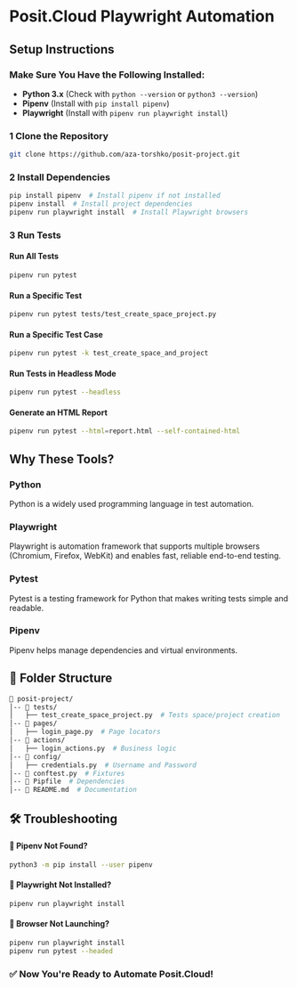 # Posit.Cloud Playwright Automation

##  Setup Instructions

### Make Sure You Have the Following Installed:
-  **Python 3.x** (Check with `python --version` or `python3 --version`)
-  **Pipenv** (Install with `pip install pipenv`)
-  **Playwright** (Install with `pipenv run playwright install`)

### 1 Clone the Repository
```bash
git clone https://github.com/aza-torshko/posit-project.git
```

### 2 Install Dependencies
```bash
pip install pipenv  # Install pipenv if not installed
pipenv install  # Install project dependencies
pipenv run playwright install  # Install Playwright browsers
```

### 3 Run Tests

####  Run All Tests
```bash
pipenv run pytest
```

####  Run a Specific Test
```bash
pipenv run pytest tests/test_create_space_project.py
```

####  Run a Specific Test Case
```bash
pipenv run pytest -k test_create_space_and_project
```

####  Run Tests in Headless Mode
```bash
pipenv run pytest --headless
```

####  Generate an HTML Report
```bash
pipenv run pytest --html=report.html --self-contained-html
```

##  Why These Tools?

###  Python
Python is a widely used programming language in test automation.

###  Playwright
Playwright is automation framework that supports multiple browsers (Chromium, Firefox, WebKit) and enables fast, reliable end-to-end testing.

###  Pytest
Pytest is a testing framework for Python that makes writing tests simple and readable.

###  Pipenv
Pipenv helps manage dependencies and virtual environments.

## 📌 Folder Structure
```bash
📂 posit-project/
│-- 📂 tests/
│   ├── test_create_space_project.py  # Tests space/project creation
│-- 📂 pages/
│   ├── login_page.py  # Page locators
│-- 📂 actions/
│   ├── login_actions.py  # Business logic
│-- 📂 config/
│   ├── credentials.py  # Username and Password
│-- 📄 conftest.py  # Fixtures
│-- 📄 Pipfile  # Dependencies
│-- 📄 README.md  # Documentation
```

## 🛠 Troubleshooting
#### 🔹 Pipenv Not Found?
```bash
python3 -m pip install --user pipenv
```

#### 🔹 Playwright Not Installed?
```bash
pipenv run playwright install
```

#### 🔹 Browser Not Launching?
```bash
pipenv run playwright install
pipenv run pytest --headed
```

### ✅ Now You're Ready to Automate Posit.Cloud!